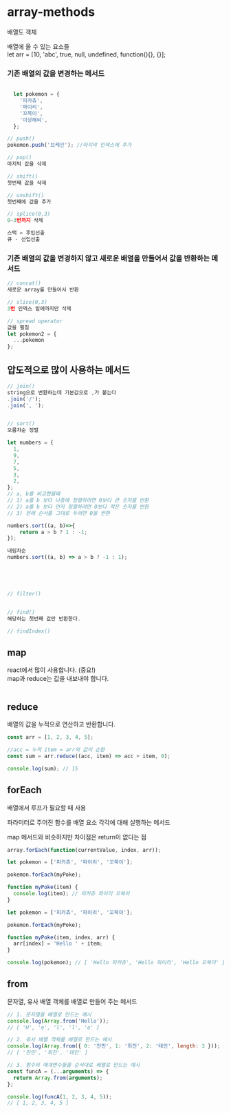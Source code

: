 # array-methods

배열도 객체

배열에 올 수 있는 요소들 </br>
let arr = [10, 'abc', true, null, undefined, function(){}, {}];

### 기존 배열의 값을 변경하는 메서드

```js

  let pokemon = {
    '피카츄',
    '파이리',
    '꼬북이',
    '이상해씨',
  };

// push()
pokemon.push('브케인'); //마지막 인덱스에 추가

// pop()
마지막 값을 삭제

// shift()
첫번째 값을 삭제

// unshift()
첫번째에 값을 추가

// splice(0,3)
0~3번까지 삭제

스택 = 후입선출
큐 - 선입선출
```

### 기존 배열의 값을 변경하지 않고 새로운 배열을 만들어서 값을 반환하는 메서드

```js
// concat()
새로운 array를 만들어서 반환

// slice(0,3)
3번 인덱스 밑에까지만 삭제

// spread operator
값을 펼침
let pokemon2 = {
  ...pokemon
};
```

## 압도적으로 많이 사용하는 메서드

```js
// join()
string으로 변환하는데 기본값으로 ,가 붙는다
.join('/');
.join(', ');


// sort()
오름차순 정렬

let numbers = {
  1,
  9,
  7,
  5,
  3,
  2,
};
// a, b를 비교했을때
// 1) a를 b 보다 나중에 정렬하려면 0보다 큰 숫자를 반환
// 2) a를 b 보다 먼저 정렬하려면 0보다 작은 숫자를 반환
// 3) 원래 순서를 그대로 두려면 0을 반환

numbers.sort((a, b)=>{
    return a > b ? 1 : -1;
});

내림차순
numbers.sort((a, b) => a > b ? -1 : 1);





// filter()


// find()
해당하는 첫번째 값만 반환한다.

// findIndex()

```

## map
react에서 많이 사용합니다. (중요!)<br/>
map과 reduce는 값을 내보내야 합니다.
```js

```

## reduce

배열의 값을 누적으로 연산하고 반환합니다.

```js
const arr = [1, 2, 3, 4, 5];

//acc = 누적 item = arr의 값이 순환
const sum = arr.reduce((acc, item) => acc + item, 0);

console.log(sum); // 15
```

## forEach

배열에서 루프가 필요할 때 사용

파라미터로 주어진 함수를 배열 요소 각각에 대해 실행하는 메서드

map 메서드와 비슷하지만 차이점은 return이 없다는 점

```js
array.forEach(function(currentValue, index, arr));
```

```js
let pokemon = ['피카츄', '파이리', '꼬북이'];

pokemon.forEach(myPoke);

function myPoke(item) {
  console.log(item); // 피카츄 파이리 꼬북이
}
```

```js
let pokemon = ['피카츄', '파이리', '꼬북이'];

pokemon.forEach(myPoke);

function myPoke(item, index, arr) {
  arr[index] = 'Hello ' + item;
}

console.log(pokemon); // [ 'Hello 피카츄', 'Hello 파이리', 'Hello 꼬북이' ]
```

## from

문자열, 유사 배열 객체를 배열로 만들어 주는 메서드

```js
// 1. 문자열을 배열로 만드는 예시
console.log(Array.from('Hello'));
// [ 'H', 'e', 'l', 'l', 'o' ]

// 2. 유사 배열 객체를 배열로 만드는 예시
console.log(Array.from({ 0: '찬민', 1: '희진', 2: '태인', length: 3 }));
// [ '찬민', '희진', '태인' ]

// 3. 함수의 매개변수들을 순서대로 배열로 만드는 예시
const funcA = (...arguments) => {
  return Array.from(arguments);
};

console.log(funcA(1, 2, 3, 4, 5));
// [ 1, 2, 3, 4, 5 ]
```

##
